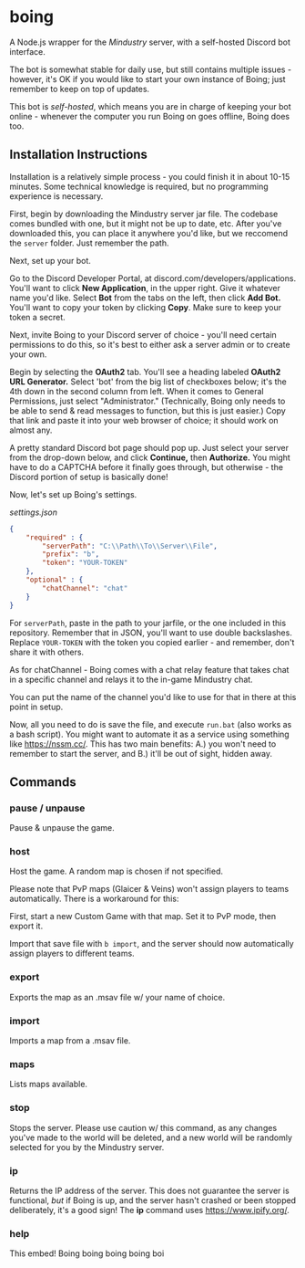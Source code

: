 # boing

A Node.js wrapper for the *Mindustry* server, with a self-hosted Discord bot interface.

The bot is somewhat stable for daily use, but still contains multiple issues - however, it's OK if you would like to start your own instance of Boing; just remember to keep on top of updates. 

This bot is *self-hosted*, which means you are in charge of keeping your bot online - whenever the computer you run Boing on goes offline, Boing does too. 

## Installation Instructions

Installation is a relatively simple process - you could finish it in about 10-15 minutes. Some technical knowledge is required, but no programming experience is necessary.

First, begin by downloading the Mindustry server jar file. The codebase comes bundled with one, but it might not be up to date, etc. After you've downloaded this, you can place it anywhere you'd like, but we reccomend the `server` folder. Just remember the path.

Next, set up your bot.

Go to the Discord Developer Portal, at discord.com/developers/applications. You'll want to click **New Application**, in the upper right. Give it whatever name you'd like. Select **Bot** from the tabs on the left, then click **Add Bot.** You'll want to copy your token by clicking **Copy**. Make sure to keep your token a secret.

Next, invite Boing to your Discord server of choice - you'll need certain permissions to do this, so it's best to either ask a server admin or to create your own.

Begin by selecting the **OAuth2** tab. You'll see a heading labeled **OAuth2 URL Generator.** Select 'bot' from the big list of checkboxes below; it's the 4th down in the second column from left. When it comes to General Permissions, just select "Administrator." (Technically, Boing only needs to be able to send & read messages to function, but this is just easier.) Copy that link and paste it into your web browser of choice; it should work on almost any.

A pretty standard Discord bot page should pop up. Just select your server from the drop-down below, and click **Continue,** then **Authorize.** You might have to do a CAPTCHA before it finally goes through, but otherwise - the Discord portion of setup is basically done!

Now, let's set up Boing's settings.

*settings.json*
```json
{
    "required" : {
        "serverPath": "C:\\Path\\To\\Server\\File",
        "prefix": "b",
        "token": "YOUR-TOKEN"
    },
    "optional" : {
        "chatChannel": "chat"
    }
}
```
For `serverPath`, paste in the path to your jarfile, or the one included in this repository. Remember that in JSON, you'll want to use double backslashes.
Replace `YOUR-TOKEN` with the token you copied earlier - and remember, don't share it with others.

As for chatChannel - Boing comes with a chat relay feature that takes chat in a specific channel and relays it to the in-game Mindustry chat.

You can put the name of the channel you'd like to use for that in there at this point in setup.

Now, all you need to do is save the file, and execute `run.bat` (also works as a bash script). You might want to automate it as a service using something like https://nssm.cc/. This has two main benefits: A.) you won't need to remember to start the server, and B.) it'll be out of sight, hidden away. 

## Commands

### **pause / unpause**
Pause & unpause the game.
### **host**
Host the game. A random map is chosen if not specified.

Please note that PvP maps (Glaicer & Veins) won't assign players to teams automatically. There is a workaround for this: 

First, start a new Custom Game with that map. Set it to PvP mode, then export it.

Import that save file with `b import`, and the server should now automatically assign players to different teams.
### **export**
Exports the map as an .msav file w/ your name of choice.
### **import**
Imports a map from a .msav file.
### **maps**
Lists maps available.
### **stop**
Stops the server. Please use caution w/ this command, as any changes you've made to the world will be deleted, and a new world will be randomly selected for you by the Mindustry server.
### **ip**
Returns the IP address of the server. This does not guarantee the server is functional, *but* if Boing is up, and the server hasn't crashed or been stopped deliberately, it's a good sign! The **ip** command uses https://www.ipify.org/.
### **help**
This embed!
Boing boing boing boing boi










